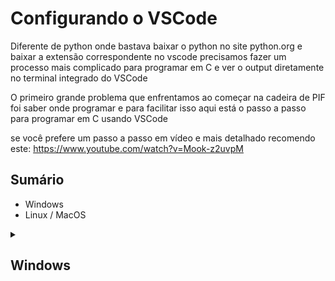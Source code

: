 # Configurando o VSCode

Diferente de python onde bastava baixar o python no site python.org e baixar a extensão correspondente no vscode precisamos fazer um processo mais complicado para programar em C e ver o output diretamente no terminal integrado do VSCode

O primeiro grande problema que enfrentamos ao começar na cadeira de PIF foi saber onde programar e para facilitar isso aqui está o passo a passo para programar em C usando VSCode

se você prefere um passo a passo em vídeo e mais detalhado recomendo este: https://www.youtube.com/watch?v=Mook-z2uvpM

## Sumário

- Windows
- Linux / MacOS

<details>
<summary><h2>Windows</h2></summary>

  <details>
  <summary><h4>Instalar MinGW</h4></summary>

  Esse passo é importante aos que usam Windows O.S. para programar ja que não contem GCC nativo no sistema

  Você pode pesquisar o MinGW na internet e acessar o primeiro link ou clicar aqui: https://sourceforge.net/projects/mingw/

  ##### Clique em ```install```:

  ![Captura de tela 2024-12-04 155538](https://github.com/user-attachments/assets/61b8ee7d-166e-4e30-8c51-99a734cd0b16)

  ##### Clique em ```continue```:

  ![Captura de tela 2024-12-04 155730](https://github.com/user-attachments/assets/a690f9bb-f9bc-4e0a-9433-b88a1c6da725)

  ##### Ao finalizar a instalação clique novamente em ```continue```

  ![image](https://github.com/user-attachments/assets/3db967b9-659f-4d85-bb0c-1da53e102e5e)

  ##### Selecione ```mingw32-base``` para a instalação

  ![image](https://github.com/user-attachments/assets/8e51f799-2c18-4406-a6b7-565121e03915)

  ##### Clique em ```Installation```

  ![image](https://github.com/user-attachments/assets/f5011472-1d01-49e1-a2ea-a7d65a6f2375)

  ##### Clique em ```Apply changes```

  ![image](https://github.com/user-attachments/assets/fe16c4b6-0138-4362-8dad-351d52a1099f)

  ##### Clique em ```Apply```

  ![image](https://github.com/user-attachments/assets/fb30761a-d5f3-4cd0-946c-873ce706d128)

  ##### Pressione ```Windows``` e digite variáveis de ambiente do sistema, clique nessa opção:

  ![image](https://github.com/user-attachments/assets/3d840286-7d90-4a59-b7b1-eb2509baa220)

  ##### Clique em ```Variáveis de Ambiente```

  ![image](https://github.com/user-attachments/assets/531e95e7-7a4c-42e6-a084-1d104276b96e)

  ##### Clique duas vezes em ```PATH```

  ![image](https://github.com/user-attachments/assets/d98d6bba-b3bc-4b82-b458-0f3253ee188e)

  ##### Clique em ```Novo```

  ![image](https://github.com/user-attachments/assets/9a3e0e00-583d-4891-acee-6ba91c996717)

  ##### Adicione esse caminho: ```C:\MinGW\bin``` e confirme

  ![image](https://github.com/user-attachments/assets/68a8c6a8-0e67-494e-8174-3b9084b98000)
  
  </details>

  <details>
  <summary><h4>Instalar Extensões no vs code</h4></summary>

  - ```C/C++``` da Microsoft
  - ```C/C++ Compile Run``` de danielpinto8zz6

  ![image](https://github.com/user-attachments/assets/628ebda2-a669-4bae-bf2f-78b7c4a4147b)


  </details>

  

</details>





